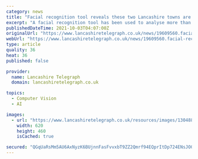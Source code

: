 ```yaml
---
category: news
title: "Facial recognition tool reveals these two Lancashire towns are happiest in UK"
excerpt: "A facial recognition tool has been used to analyse more than 300,000 Instagram posts to find out the level of happiness in various areas of the UK."
publishedDateTime: 2021-10-03T04:07:00Z
originalUrl: "https://www.lancashiretelegraph.co.uk/news/19609560.facial-recognition-tool-reveals-two-lancashire-towns-happiest-uk/"
webUrl: "https://www.lancashiretelegraph.co.uk/news/19609560.facial-recognition-tool-reveals-two-lancashire-towns-happiest-uk/"
type: article
quality: 36
heat: 36
published: false

provider:
  name: Lancashire Telegraph
  domain: lancashiretelegraph.co.uk

topics:
  - Computer Vision
  - AI

images:
  - url: "https://www.lancashiretelegraph.co.uk/resources/images/13048891/"
    width: 620
    height: 460
    isCached: true

secured: "QGqUaRsMm5AU6AxNyzK6BUjnnFasFvvxbT9ZZ2Qmrf94EQprItDp724ENsJO0jLekVEB6lC4fAEJ7+pAQTJ7bBfsfjbon1qmOWOzKDvz55g299lCX88rZd4tqnxTMfWfMmSamJj6KkOMBRnN/bFpIBy+WWmVHgSskSXAlhrTVcn9YULxZSWxrFWKR62i8KX30d5rdLCxDpMbBJdmXuaELe/wfSQR6SibM65n4thva6qyrd0SMWggWNsQneHt7EPqudOMrfYJOOrl2mA8ztIlUoCHlonramTjqZnhytuXrHMzPqoSt1kNFYATxwNDp9N3HXOR5S59Etj42IAIm73ZB+zQ5ZxDRJCgD5pqK694Jjk=;iZVAyKKF9zQNdWwQbeGiOg=="
---
```


